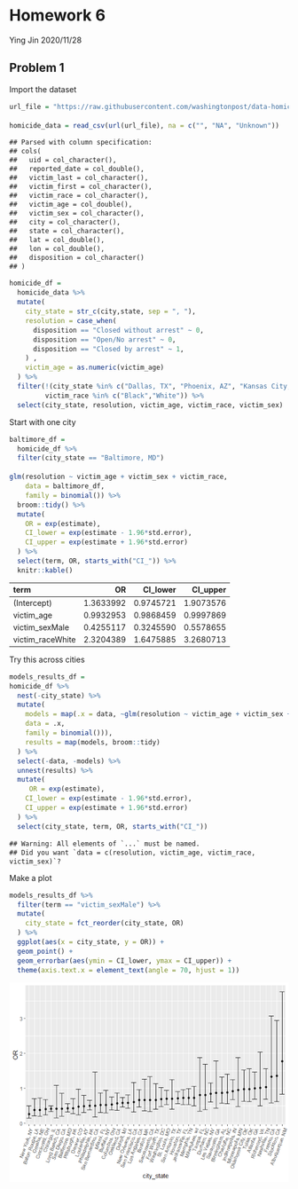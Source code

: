 Homework 6
================
Ying Jin
2020/11/28

## Problem 1

Import the dataset

``` r
url_file = "https://raw.githubusercontent.com/washingtonpost/data-homicides/master/homicide-data.csv"

homicide_data = read_csv(url(url_file), na = c("", "NA", "Unknown"))
```

    ## Parsed with column specification:
    ## cols(
    ##   uid = col_character(),
    ##   reported_date = col_double(),
    ##   victim_last = col_character(),
    ##   victim_first = col_character(),
    ##   victim_race = col_character(),
    ##   victim_age = col_double(),
    ##   victim_sex = col_character(),
    ##   city = col_character(),
    ##   state = col_character(),
    ##   lat = col_double(),
    ##   lon = col_double(),
    ##   disposition = col_character()
    ## )

``` r
homicide_df =
  homicide_data %>% 
  mutate(
    city_state = str_c(city,state, sep = ", "),
    resolution = case_when(
      disposition == "Closed without arrest" ~ 0,
      disposition == "Open/No arrest" ~ 0,
      disposition == "Closed by arrest" ~ 1,
    ) ,
    victim_age = as.numeric(victim_age)
  ) %>% 
  filter(!(city_state %in% c("Dallas, TX", "Phoenix, AZ", "Kansas City, MO", "Tulsa, AL")),
         victim_race %in% c("Black","White")) %>% 
  select(city_state, resolution, victim_age, victim_race, victim_sex)
```

Start with one city

``` r
baltimore_df = 
  homicide_df %>% 
  filter(city_state == "Baltimore, MD")

glm(resolution ~ victim_age + victim_sex + victim_race, 
    data = baltimore_df, 
    family = binomial()) %>% 
  broom::tidy() %>% 
  mutate(
    OR = exp(estimate),
    CI_lower = exp(estimate - 1.96*std.error),
    CI_upper = exp(estimate + 1.96*std.error)
  ) %>% 
  select(term, OR, starts_with("CI_")) %>% 
  knitr::kable()
```

| term              |        OR | CI\_lower | CI\_upper |
| :---------------- | --------: | --------: | --------: |
| (Intercept)       | 1.3633992 | 0.9745721 | 1.9073576 |
| victim\_age       | 0.9932953 | 0.9868459 | 0.9997869 |
| victim\_sexMale   | 0.4255117 | 0.3245590 | 0.5578655 |
| victim\_raceWhite | 2.3204389 | 1.6475885 | 3.2680713 |

Try this across cities

``` r
models_results_df =
homicide_df %>% 
  nest(-city_state) %>% 
  mutate(
    models = map(.x = data, ~glm(resolution ~ victim_age + victim_sex + victim_race, 
    data = .x, 
    family = binomial())),
    results = map(models, broom::tidy)
  ) %>% 
  select(-data, -models) %>% 
  unnest(results) %>% 
  mutate(
     OR = exp(estimate),
    CI_lower = exp(estimate - 1.96*std.error),
    CI_upper = exp(estimate + 1.96*std.error)
  ) %>% 
  select(city_state, term, OR, starts_with("CI_"))
```

    ## Warning: All elements of `...` must be named.
    ## Did you want `data = c(resolution, victim_age, victim_race, victim_sex)`?

Make a plot

``` r
models_results_df %>% 
  filter(term == "victim_sexMale") %>% 
  mutate(
    city_state = fct_reorder(city_state, OR)
  ) %>% 
  ggplot(aes(x = city_state, y = OR)) +
  geom_point() +
  geom_errorbar(aes(ymin = CI_lower, ymax = CI_upper)) +
  theme(axis.text.x = element_text(angle = 70, hjust = 1))
```

![](p8105_hw6_yj2622_files/figure-gfm/unnamed-chunk-4-1.png)<!-- -->
